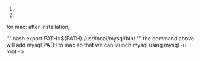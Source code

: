 1)

2)
for mac:
after installation, 
  
''' bash
  export PATH=${PATH}:/usr/local/mysql/bin/
'''
the command above will add mysql PATH to mac so that we can launch mysql using 
  mysql -u root -p

